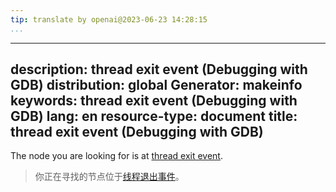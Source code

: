 ```yaml
---
tip: translate by openai@2023-06-23 14:28:15
...
```

---
description: thread exit event (Debugging with GDB)
distribution: global
Generator: makeinfo
keywords: thread exit event (Debugging with GDB)
lang: en
resource-type: document
title: thread exit event (Debugging with GDB)
---

The node you are looking for is at [thread exit event](Stop-Reply-Packets.html#thread-exit-event).

> 你正在寻找的节点位于[线程退出事件](Stop-Reply-Packets.html#thread-exit-event)。
